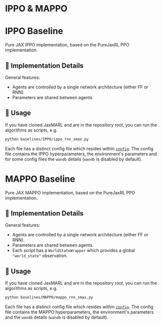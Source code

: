 # IPPO & MAPPO

# IPPO Baseline

Pure JAX IPPO implementation, based on the PureJaxRL PPO implementation.

## 🔎 Implementation Details
General features:

* Agents are controlled by a single network architecture (either FF or RNN).
* Parameters are shared between agents.

## 🚀 Usage

If you have cloned JaxMARL and are in the repository root, you can run the algorithms as scripts, e.g.
```bash
python baselines/IPPO/ippo_rnn_smax.py
```
Each file has a distinct config file which resides within [`config`](https://github.com/FLAIROx/JaxMARL/tree/main/baselines/IPPO/config).
The config file contains the IPPO hyperparameters, the environment's parameters and for some config files the `wandb` details (`wandb` is disabled by default).

# MAPPO Baseline

Pure JAX MAPPO implementation, based on the PureJaxRL PPO implementation.

## 🔎 Implementation Details
General features:

* Agents are controlled by a single network architecture (either FF or RNN).
* Parameters are shared between agents.
* Each script has a `WorldStateWrapper` which provides a global `"world_state"` observation.

## 🚀 Usage

If you have cloned JaxMARL and are in the repository root, you can run the algorithms as scripts, e.g.
```bash
python baselines/MAPPO/mappo_rnn_smax.py
```
Each file has a distinct config file which resides within [`config`](https://github.com/FLAIROx/JaxMARL/tree/main/baselines/MAPPO/config).
The config file contains the MAPPO hyperparameters, the environment's parameters and the `wandb` details (`wandb` is disabled by default).

